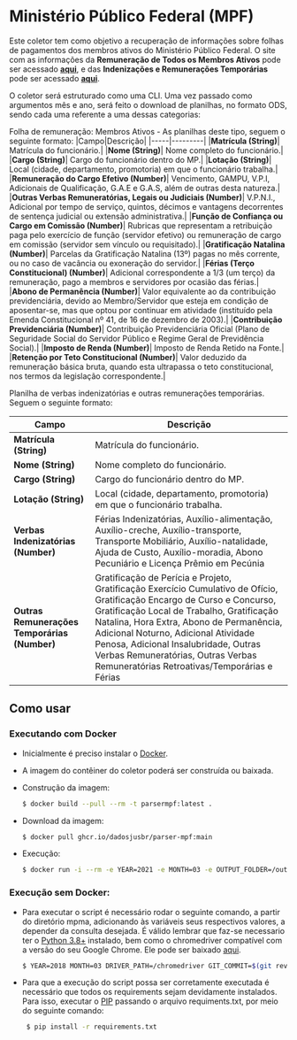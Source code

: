 # Ministério Público Federal (MPF)

Este coletor tem como objetivo a recuperação de informações sobre folhas de pagamentos dos membros ativos do Ministério Público Federal. O site com as informações da **Remuneração de Todos os Membros Ativos** pode ser acessado **[aqui](http://www.transparencia.mpf.mp.br/conteudo/contracheque/remuneracao-membros-ativos)**, e das **Indenizações e Remunerações Temporárias** pode ser acessado **[aqui](http://www.transparencia.mpf.mp.br/conteudo/contracheque/verbas-indenizatorias-e-outras-remuneracoes-temporarias)**.

O coletor será estruturado como uma CLI. Uma vez passado como argumentos mês e ano, será feito o download de planilhas, no formato ODS, sendo cada uma referente a uma dessas categorias:

Folha de remuneração: Membros Ativos - As planilhas deste tipo, seguem o seguinte formato:
|Campo|Descrição|
|-----|---------|
|**Matrícula (String)**| Matrícula do funcionário.|
|**Nome (String)**| Nome completo do funcionário.|
|**Cargo (String)**| Cargo do funcionário dentro do MP.|
|**Lotação (String)**| Local (cidade, departamento, promotoria) em que o funcionário trabalha.|
|**Remuneração do Cargo Efetivo (Number)**| Vencimento, GAMPU, V.P.I, Adicionais de Qualificação, G.A.E e G.A.S, além de outras desta natureza.|
|**Outras Verbas Remuneratórias, Legais ou Judiciais (Number)**|  V.P.N.I., Adicional por tempo de serviço, quintos, décimos e vantagens decorrentes de sentença judicial ou extensão administrativa.|
|**Função de Confiança ou Cargo em Comissão (Number)**| Rubricas que representam a retribuição paga pelo exercício de função (servidor efetivo) ou remuneração de cargo em comissão (servidor sem vínculo ou requisitado).|
|**Gratificação Natalina (Number)**|  Parcelas da Gratificação Natalina (13º) pagas no mês corrente, ou no caso de vacância ou exoneração do servidor.|
|**Férias (Terço Constitucional) (Number)**| Adicional correspondente a 1/3 (um terço) da remuneração, pago a membros e servidores por ocasião das férias.|
|**Abono de Permanência (Number)**| Valor equivalente ao da contribuição previdenciária, devido ao Membro/Servidor que esteja em condição de aposentar-se, mas que optou por continuar em atividade (instituído pela Emenda Constitucional nº 41, de 16 de dezembro de 2003).|
|**Contribuição Previdenciária (Number)**| Contribuição Previdenciária Oficial (Plano de Seguridade Social do Servidor Público e Regime Geral de Previdência Social).|
|**Imposto de Renda (Number)**| Imposto de Renda Retido na Fonte.|
|**Retenção por Teto Constitucional (Number)**| Valor deduzido da remuneração básica bruta, quando esta ultrapassa o teto constitucional, nos termos da legislação correspondente.|

Planilha de verbas indenizatórias e outras remunerações temporárias. Seguem o seguinte formato:

|Campo|Descrição|
|-----|---------|
|**Matrícula (String)** | Matrícula do funcionário.|
|**Nome (String)** | Nome completo do funcionário.|
|**Cargo (String)** | Cargo do funcionário dentro do MP.|
|**Lotação (String)** | Local (cidade, departamento, promotoria) em que o funcionário trabalha.|
|**Verbas Indenizatórias (Number)** | Férias Indenizatórias, Auxílio-alimentação, Auxílio-creche, Auxílio-transporte, Transporte Mobiliário, Auxílio-natalidade, Ajuda de Custo, Auxílio-moradia, Abono Pecuniário e Licença Prêmio em Pecúnia |
|**Outras Remunerações Temporárias (Number)** | Gratificação de Perícia e Projeto, Gratificação Exercício Cumulativo de Ofício, Gratificação Encargo de Curso e Concurso, Gratificação Local de Trabalho, Gratificação Natalina, Hora Extra, Abono de Permanência, Adicional Noturno, Adicional Atividade Penosa, Adicional Insalubridade, Outras Verbas Remuneratórias, Outras Verbas Remuneratórias Retroativas/Temporárias e Férias |

## Como usar

### Executando com Docker

 - Inicialmente é preciso instalar o [Docker](https://docs.docker.com/install/). 
 - A imagem do contêiner do coletor poderá ser construída ou baixada. 

 - Construção da imagem:

     ```sh
    $ docker build --pull --rm -t parsermpf:latest .
     ```
 - Download da imagem:

    ```sh
    $ docker pull ghcr.io/dadosjusbr/parser-mpf:main
    ```
 - Execução:
 
    ```sh
    $ docker run -i --rm -e YEAR=2021 -e MONTH=03 -e OUTPUT_FOLDER=/output --name parsermpf --mount type=bind,src=/tmp/coletormpf,dst=/output parsermpf
    ```

### Execução sem Docker:

- Para executar o script é necessário rodar o seguinte comando, a partir do diretório mpma, adicionando às variáveis seus respectivos valores, a depender da consulta desejada. É válido lembrar que faz-se necessario ter o [Python 3.8+](https://www.python.org/downloads/) instalado, bem como o chromedriver compatível com a versão do seu Google Chrome. Ele pode ser baixado [aqui](https://chromedriver.chromium.org/downloads).
 
    ```sh
    $ YEAR=2018 MONTH=03 DRIVER_PATH=/chromedriver GIT_COMMIT=$(git rev-list -1 HEAD) python3 src/main.py
    ```
- Para que a execução do script possa ser corretamente executada é necessário que todos os requirements sejam devidamente instalados. Para isso, executar o [PIP](https://pip.pypa.io/en/stable/installing/) passando o arquivo requiments.txt, por meio do seguinte comando:
   
   ```sh
    $ pip install -r requirements.txt
   ```